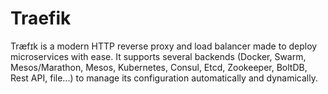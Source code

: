 # Traefik

Træfɪk is a modern HTTP reverse proxy and load balancer made to deploy microservices with ease. It supports several backends (Docker, Swarm, Mesos/Marathon, Mesos, Kubernetes, Consul, Etcd, Zookeeper, BoltDB, Rest API, file...) to manage its configuration automatically and dynamically.
